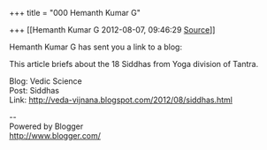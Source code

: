 +++
title = "000 Hemanth Kumar G"

+++
[[Hemanth Kumar G	2012-08-07, 09:46:29 [Source](https://groups.google.com/g/bvparishat/c/Wqhs05hTIqo)]]



Hemanth Kumar G has sent you a link to a blog:  
  
This article briefs about the 18 Siddhas from Yoga division of Tantra.  
  
Blog: Vedic Science  
Post: Siddhas  
Link: <http://veda-vijnana.blogspot.com/2012/08/siddhas.html>  
  
--  
Powered by Blogger  
<http://www.blogger.com/>  

